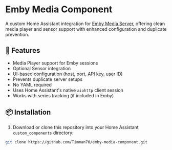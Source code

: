 # Emby Media Component

A custom Home Assistant integration for [Emby Media Server](https://emby.media/), offering clean media player and sensor support with enhanced configuration and duplicate prevention.

## 🌟 Features

- Media Player support for Emby sessions
- Optional Sensor integration
- UI-based configuration (host, port, API key, user ID)
- Prevents duplicate server setups
- No YAML required
- Uses Home Assistant's native `aiohttp` client session
- Works with series tracking (if included in Emby)

## 📦 Installation

1. Download or clone this repository into your Home Assistant `custom_components` directory:

```bash
git clone https://github.com/Timman70/emby-media-component.git

